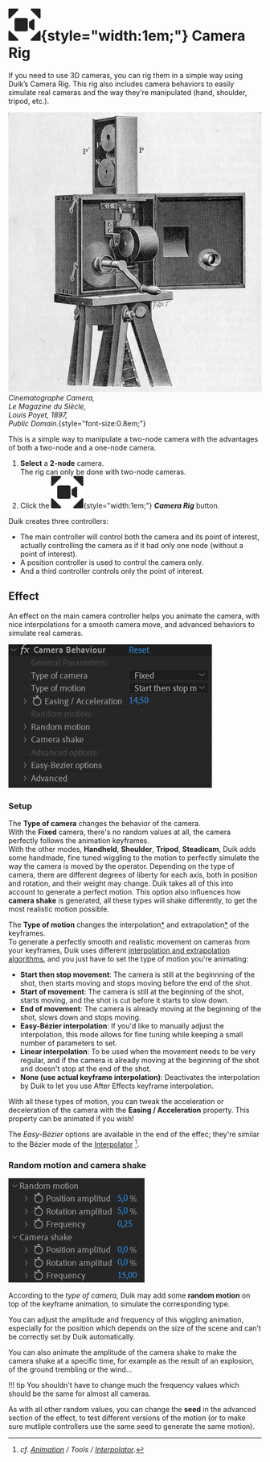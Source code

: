 # ![](../../img/duik/icons/camera_rig.svg){style="width:1em;"} Camera Rig

If you need to use 3D cameras, you can rig them in a simple way using Duik’s Camera Rig. This rig also includes camera behaviors to easily simulate real cameras and the way they're manipulated (hand, shoulder, tripod, etc.).

![](../../img/illustration/Cinematograf-Project3.jpg)  
*Cinematographe Camera,  
Le Magazine du Siècle,  
Louis Poyet, 1897,  
Public Domain.*{style="font-size:0.8em;"}

This is a simple way to manipulate a two-node camera with the advantages of both a two-node and a one-node camera.

1. **Select** a **2-node** camera.  
    The rig can only be done with two-node cameras.
2. Click the ![](../../img/duik/icons/camera_rig.svg){style="width:1em;"} ***Camera Rig*** button.

Duik creates three controllers:

- The main controller will control both the camera and its point of interest, actually controlling the camera as if it had only one node (without a point of interest).
- A position controller is used to control the camera only.
- And a third controller controls only the point of interest.

## Effect

An effect on the main camera controller helps you animate the camera, with nice interpolations for a smooth camera move, and advanced behaviors to simulate real cameras.

![](../../img/duik/cameras/camera-rig_effect.png)

### Setup

The **Type of camera** changes the behavior of the camera.  
With the **Fixed** camera, there's no random values at all, the camera perfectly follows the animation keyframes.  
With the other modes, **Handheld**, **Shoulder**, **Tripod**, **Steadicam**, Duik adds some handmade, fine tuned wiggling to the motion to perfectly simulate the way the camera is moved by the operator. Depending on the type of camera, there are different degrees of liberty for each axis, both in position and rotation, and their weight may change. Duik takes all of this into account to generate a perfect motion. This option also influences how **camera shake** is generated, all these types will shake differently, to get the most realistic motion possible.

The **Type of motion** changes the interpolation[*](../../misc/glossary.md) and extrapolation[*](../../misc/glossary.md) of the keyframes.  
To generate a perfectly smooth and realistic movement on cameras from your keyframes, Duik uses different [interpolation and extrapolation algorithms](../../advanced/interpolation.md), and you just have to set the type of motion you're animating:

- **Start then stop movement**: The camera is still at the beginnning of the shot, then starts moving and stops moving before the end of the shot.
- **Start of movement**: The camera is still at the beginning of the shot, starts moving, and the shot is cut before it starts to slow down.
- **End of movement**: The camera is already moving at the beginning of the shot, slows down and stops moving.
- **Easy-Bézier interpolation**: If you'd like to manually adjust the interpolation, this mode allows for fine tuning while keeping a small number of parameters to set.
- **Linear interpolation**: To be used when the movement needs to be very regular, and if the camera is already moving at the beginning of the shot and doesn't stop at the end of the shot.
- **None (use actual keyframe interpolation)**: Deactivates the interpolation by Duik to let you use After Effects keyframe interpolation.

With all these types of motion, you can tweak the acceleration or deceleration of the camera with the **Easing / Acceleration** property. This property can be animated if you wish!

The *Easy-Bézier* options are available in the end of the effec; they're similar to the Bézier mode of the [Interpolator](../animation/tools/interpolator.md)&nbsp;[^interpolator].

[^interpolator]: *cf. [Animation](../animation/index.md) / Tools / [Interpolator](../animation/tools/interpolator.md)*.

### Random motion and camera shake

![](../../img/duik/cameras/camera-rig-effect-random.png)

According to the *type of camera*, Duik may add some **random motion** on top of the keyframe animation, to simulate the corresponding type.

You can adjust the amplitude and frequency of this wiggling animation, especially for the position which depends on the size of the scene and can't be correctly set by Duik automatically.

You can also animate the amplitude of the camera shake to make the camera shake at a specific time, for example as the result of an explosion, of the ground trembling or the wind...

!!! tip
    You shouldn't have to change much the frequency values which should be the same for almost all cameras.

As with all other random values, you can change the **seed** in the advanced section of the effect, to test different versions of the motion (or to make sure mutliple controllers use the same seed to generate the same motion).
